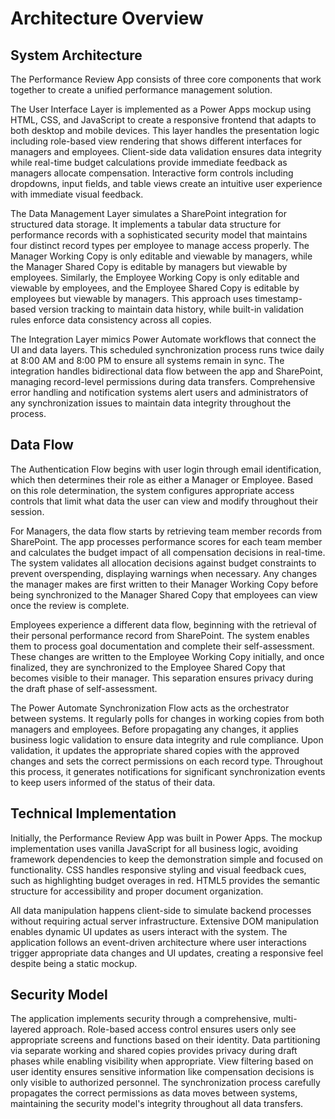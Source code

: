 # Architecture Overview
## System Architecture
The Performance Review App consists of three core components that work together to create a unified performance management solution.

The User Interface Layer is implemented as a Power Apps mockup using HTML, CSS, and JavaScript to create a responsive frontend that adapts to both desktop and mobile devices. This layer handles the presentation logic including role-based view rendering that shows different interfaces for managers and employees. Client-side data validation ensures data integrity while real-time budget calculations provide immediate feedback as managers allocate compensation. Interactive form controls including dropdowns, input fields, and table views create an intuitive user experience with immediate visual feedback.

The Data Management Layer simulates a SharePoint integration for structured data storage. It implements a tabular data structure for performance records with a sophisticated security model that maintains four distinct record types per employee to manage access properly. The Manager Working Copy is only editable and viewable by managers, while the Manager Shared Copy is editable by managers but viewable by employees. Similarly, the Employee Working Copy is only editable and viewable by employees, and the Employee Shared Copy is editable by employees but viewable by managers. This approach uses timestamp-based version tracking to maintain data history, while built-in validation rules enforce data consistency across all copies.

The Integration Layer mimics Power Automate workflows that connect the UI and data layers. This scheduled synchronization process runs twice daily at 8:00 AM and 8:00 PM to ensure all systems remain in sync. The integration handles bidirectional data flow between the app and SharePoint, managing record-level permissions during data transfers. Comprehensive error handling and notification systems alert users and administrators of any synchronization issues to maintain data integrity throughout the process.

## Data Flow
The Authentication Flow begins with user login through email identification, which then determines their role as either a Manager or Employee. Based on this role determination, the system configures appropriate access controls that limit what data the user can view and modify throughout their session.

For Managers, the data flow starts by retrieving team member records from SharePoint. The app processes performance scores for each team member and calculates the budget impact of all compensation decisions in real-time. The system validates all allocation decisions against budget constraints to prevent overspending, displaying warnings when necessary. Any changes the manager makes are first written to their Manager Working Copy before being synchronized to the Manager Shared Copy that employees can view once the review is complete.

Employees experience a different data flow, beginning with the retrieval of their personal performance record from SharePoint. The system enables them to process goal documentation and complete their self-assessment. These changes are written to the Employee Working Copy initially, and once finalized, they are synchronized to the Employee Shared Copy that becomes visible to their manager. This separation ensures privacy during the draft phase of self-assessment.

The Power Automate Synchronization Flow acts as the orchestrator between systems. It regularly polls for changes in working copies from both managers and employees. Before propagating any changes, it applies business logic validation to ensure data integrity and rule compliance. Upon validation, it updates the appropriate shared copies with the approved changes and sets the correct permissions on each record type. Throughout this process, it generates notifications for significant synchronization events to keep users informed of the status of their data.

## Technical Implementation
Initially, the Performance Review App was built in Power Apps. The mockup implementation uses vanilla JavaScript for all business logic, avoiding framework dependencies to keep the demonstration simple and focused on functionality. CSS handles responsive styling and visual feedback cues, such as highlighting budget overages in red. HTML5 provides the semantic structure for accessibility and proper document organization.

All data manipulation happens client-side to simulate backend processes without requiring actual server infrastructure. Extensive DOM manipulation enables dynamic UI updates as users interact with the system. The application follows an event-driven architecture where user interactions trigger appropriate data changes and UI updates, creating a responsive feel despite being a static mockup.

## Security Model
The application implements security through a comprehensive, multi-layered approach. Role-based access control ensures users only see appropriate screens and functions based on their identity. Data partitioning via separate working and shared copies provides privacy during draft phases while enabling visibility when appropriate. View filtering based on user identity ensures sensitive information like compensation decisions is only visible to authorized personnel. The synchronization process carefully propagates the correct permissions as data moves between systems, maintaining the security model's integrity throughout all data transfers.
